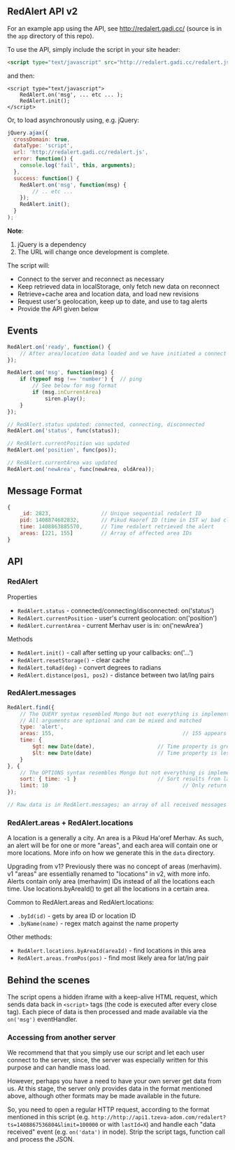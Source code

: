 ## RedAlert API v2

For an example app using the API, see
http://redalert.gadi.cc/ (source is in the `app` directory of this repo).

To use the API, simply include the script in your site header:

```html
<script type="text/javascript" src="http://redalert.gadi.cc/redalert.js"></script>
```

and then:

```
<script type="text/javascript">
	RedAlert.on('msg', ... etc ... );
	RedAlert.init();
</script>
```

Or, to load asynchronously using, e.g. jQuery:

```js
jQuery.ajax({
  crossDomain: true,
  dataType: 'script',
  url: 'http://redalert.gadi.cc/redalert.js',
  error: function() {
    console.log('fail', this, arguments);
  },
  success: function() {
    RedAlert.on('msg', function(msg) {
    	// .. etc ...
    });
    RedAlert.init();
  }
);
```

**Note**:
1. jQuery is a dependency
1. The URL will change once development is complete.

The script will:

* Connect to the server and reconnect as necessary
* Keep retrieved data in localStorage, only fetch new data on reconnect
* Retrieve+cache area and location data, and load new revisions
* Request user's geolocation, keep up to date, and use to tag alerts
* Provide the API given below

## Events

```js
RedAlert.on('ready', function() {
	// After area/location data loaded and we have initiated a connect
});

RedAlert.on('msg', function(msg) {
	if (typeof msg !== 'number') {  // ping
		// See below for msg format
		if (msg.inCurrentArea)
			siren.play();
	}
});

// RedAlert.status updated: connected, connecting, disconnected
RedAlert.on('status', func(status));

// RedAlert.currentPosition was updated
RedAlert.on('position', func(pos));

// RedAlert.currentArea was updated
RedAlert.on('newArea', func(newArea, oldArea));   
```

## Message Format

```js
{
	_id: 2823,                // Unique sequential redalert ID
	pid: 1408874682832,       // Pikud Haoref ID (time in IST w/ bad clock)
	time: 1408863885570,      // Time redalert retrieved the alert
	areas: [221, 155]         // Array of affected area IDs
}
```

## API

### RedAlert

Properties

* `RedAlert.status` - connected/connecting/disconnected: on('status')
* `RedAlert.currentPosition` - user's current geolocation: on('position')
* `RedAlert.currentArea` - current Merhav user is in: on('newArea')

Methods

* `RedAlert.init()` - call after setting up your callbacks: on('...')
* `RedAlert.resetStorage()` - clear cache
* `RedAlert.toRad(deg)` - convert degrees to radians
* `RedAlert.distance(pos1, pos2)`	- distance between two lat/lng pairs

### RedAlert.messages

```js
RedAlert.find({
	// The QUERY syntax resembled Mongo but not everything is implemented
	// All arguments are optional and can be mixed and matched
	type: 'alert',
	areas: 155,											// 155 appears inside area array
	time: {
		$gt: new Date(date),					// Time property is greater than arg
		$lt: new Date(date)						// Time property is less than arg
	}
}, {
	// The OPTIONS syntax resembles Mongo but not everything is implemented
	sort: { time: -1 }							// Sort results from latest to oldest
	limit: 10 											// Only return 10 results
});

// Raw data is in RedAlert.messages; an array of all received messages
```

### RedAlert.areas + RedAlert.locations

A location is a generally a city.  An area is a Pikud Ha'oref Merhav.
As such, an alert will be for one or more "areas", and each area will
contain one or more locations.  More info on how we generate this in
the `data` directory.

Upgrading from v1?  Previously there was no concept of areas
(merhavim).  v1 "areas" are essentially renamed to "locations" in
v2, with more info.  Alerts contain only area (merhavim) IDs instead
of all the locations each time.  Use locations.byAreaId() to get
all the locations in a certain area.

Common to RedAlert.areas and RedAlert.locations:

* `.byId(id)` - gets by area ID or location ID
* `.byName(name)` - regex match against the name property

Other methods:

* `RedAlert.locations.byAreaId(areaId)` - find locations in this area
* `RedAlert.areas.fromPos(pos)` - find most likely area for lat/lng pair

## Behind the scenes

The script opens a hidden iframe with a keep-alive HTML request, which
sends data back in `<script>` tags (the code is executed after every
close tag).  Each piece of data is then processed and made available
via the `on('msg')` eventHandler.

### Accessing from another server

We recommend that that you simply use our script and let each user connect
to the server, since, the server was especially written for this purpose
and can handle mass load.

However, perhaps you have a need to have your own server get data from us.
At this stage, the server only provides data in the format mentioned above, 
although other formats may be made available in the future.

So, you need to open a regular HTTP request, according to the format mentioned
in this script (e.g. 
`http://http://api1.tzeva-adom.com/redalert?ts=1408867536804&limit=100000`
or with `lastId=X`) and handle
each "data received" event (e.g. `on('data')` in node).  Strip the script
tags, function call and process the JSON.
